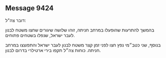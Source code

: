 ## Message 9424

דובר צה"ל:

בהמשך להתרעות שהופעלו במרחב חניתה, זוהו שלושה שיגורים שחצו משטח לבנון לעבר ישראל, שנפלו בשטחים פתוחים.

בנוסף, שני כטב״מי נפץ חצו לפני זמן קצר משטח לבנון לעבר ישראל והתפוצצו במרחב חניתה. כוחות צה״ל תקפו בירי ארטילרי בדרום לבנון.

